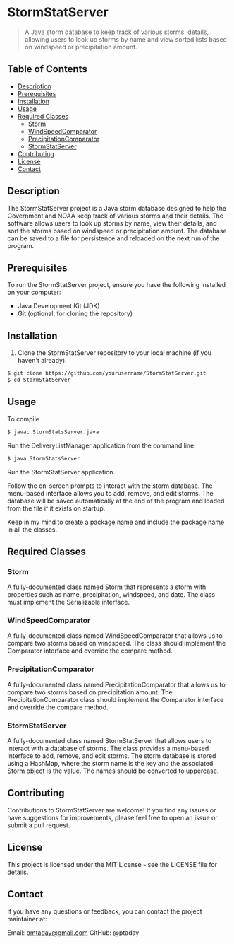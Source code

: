 # StormStatServer

> A Java storm database to keep track of various storms' details, allowing users to look up storms by name and view sorted lists based on windspeed or precipitation amount.

## Table of Contents

- [Description](#description)
- [Prerequisites](#prerequisites)
- [Installation](#installation)
- [Usage](#usage)
- [Required Classes](#required-classes)
  - [Storm](#storm)
  - [WindSpeedComparator](#windspeedcomparator)
  - [PrecipitationComparator](#precipitationcomparator)
  - [StormStatServer](#stormstatserver)
- [Contributing](#contributing)
- [License](#license)
- [Contact](#contact)

## Description

The StormStatServer project is a Java storm database designed to help the Government and NOAA keep track of various storms and their details. The software allows users to look up storms by name, view their details, and sort the storms based on windspeed or precipitation amount. The database can be saved to a file for persistence and reloaded on the next run of the program.

## Prerequisites

To run the StormStatServer project, ensure you have the following installed on your computer:

- Java Development Kit (JDK)
- Git (optional, for cloning the repository)

## Installation

1. Clone the StormStatServer repository to your local machine (if you haven't already).

```bash
$ git clone https://github.com/yourusername/StormStatServer.git
$ cd StormStatServer
```
## Usage
To compile 
```bash
$ javac StormStatsServer.java
```
Run the DeliveryListManager application from the command line.
```bash
$ java StormStatsServer
```
Run the StormStatServer application.

Follow the on-screen prompts to interact with the storm database. The menu-based interface allows you to add, remove, and edit storms. The database will be saved automatically at the end of the program and loaded from the file if it exists on startup.

Keep in my mind to create a package name and include the package name in all the classes.

## Required Classes

### Storm
A fully-documented class named Storm that represents a storm with properties such as name, precipitation, windspeed, and date. The class must implement the Serializable interface.

### WindSpeedComparator
A fully-documented class named WindSpeedComparator that allows us to compare two storms based on windspeed. The class should implement the Comparator interface and override the compare method.

### PrecipitationComparator
A fully-documented class named PrecipitationComparator that allows us to compare two storms based on precipitation amount. The PrecipitationComparator class should implement the Comparator interface and override the compare method.

### StormStatServer
A fully-documented class named StormStatServer that allows users to interact with a database of storms. The class provides a menu-based interface to add, remove, and edit storms. The storm database is stored using a HashMap, where the storm name is the key and the associated Storm object is the value. The names should be converted to uppercase.

## Contributing
Contributions to StormStatServer are welcome! If you find any issues or have suggestions for improvements, please feel free to open an issue or submit a pull request.

## License
This project is licensed under the MIT License - see the LICENSE file for details.

## Contact
If you have any questions or feedback, you can contact the project maintainer at:

Email: pmtaday@gmail.com
GitHub: @ptaday
